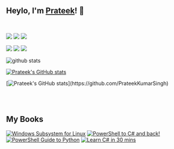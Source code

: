 
## Heylo, I'm <a href="https://www.linkedin.com/in/prateeksingh1590/detail/" target="_blank">Prateek</a>! 👋
<br />

<a href= "https://www.linkedin.com/in/prateeksingh1590/detail/"><img src="https://img.icons8.com/dusk/48/000000/linkedin.png"/></a>
<a href= "https://twitter.com/singhprateik"><img src="https://img.icons8.com/dusk/48/000000/twitter.png"/></a>
<a href= "https://www.youtube.com/c/ridiculouslycurious"><img src="https://img.icons8.com/dusk/48/000000/youtube--v2.png"/></a>

<img src="https://views.whatilearened.today/views/github/PrateekKumarSingh/views.svg"/>  <a href="https://github.com/PrateekKumarSingh/"><img src="https://img.shields.io/github/followers/PrateekKumarSingh?color=%234CC61E&label=GitHub%20Followers%20%3A"/></a>  <a href="https://github.com/PrateekKumarSingh?tab=repositories"><img src="https://badges.frapsoft.com/os/v2/open-source.svg?v=103"/></a>

<img src="https://github-readme-stats.vercel.app/api/?username=PrateekKumarSingh&show_icons=true&title_color=fffffff&icon_color=000000&text_color=000000" alt="github stats"/>


[![Prateek's GitHub stats](https://github-readme-stats.vercel.app/api/wakatime?username=PrateekKumarSingh)](https://github.com/PrateekKumarSingh)

[![Prateek's GitHub stats](https://github-readme-streak-stats.herokuapp.com/?user=PrateekKumarSingh&theme=light&hide_border=true")](https://github.com/PrateekKumarSingh)

<br/><br/>

## My Books
[![Windows Subsystem for Linux](https://i0.wp.com/ridicurious.com/wp-content/uploads/2021/01/wslbook.png?w=400&ssl=1)](https://www.apress.com/gp/book/9781484260371) [![PowerShell to C# and back!](https://d2sofvawe08yqg.cloudfront.net/powershell-to-csharp/hero?1616838848)](https://leanpub.com/powershell-to-csharp) [![PowerShell Guide to Python](https://d2sofvawe08yqg.cloudfront.net/PowerShell-to-Python/hero?1616768003)](https://leanpub.com/PowerShell-to-Python) [![Learn C# in 30 mins](https://d2sofvawe08yqg.cloudfront.net/learncsharp/hero?1616885238)](https://leanpub.com/learncsharp)
